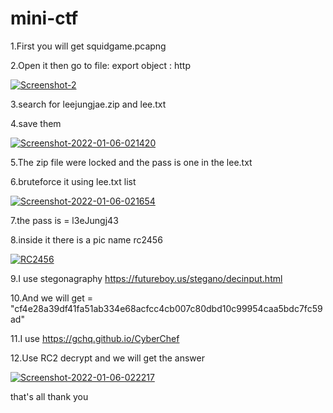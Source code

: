 # mini-ctf

1.First you will get squidgame.pcapng

2.Open it then go to file: export object : http


<a href="https://ibb.co/p4NPjR6"><img src="https://i.ibb.co/gtQ7ZPb/Screenshot-2.png" alt="Screenshot-2" border="0"></a>

3.search for leejungjae.zip and lee.txt

4.save them

<a href="https://ibb.co/CHMd9rW"><img src="https://i.ibb.co/pLRDKmn/Screenshot-2022-01-06-021420.png" alt="Screenshot-2022-01-06-021420" border="0"></a>

5.The zip file were locked and the pass is one in the lee.txt

6.bruteforce it using lee.txt list

<a href="https://imgbb.com/"><img src="https://i.ibb.co/584TF4h/Screenshot-2022-01-06-021654.png" alt="Screenshot-2022-01-06-021654" border="0"></a>

7.the pass is = l3eJungj43 

8.inside it there is a pic name rc2456

<a href="https://imgbb.com/"><img src="https://i.ibb.co/NyLHYsQ/RC2456.jpg" alt="RC2456" border="0"></a>

9.I use stegonagraphy https://futureboy.us/stegano/decinput.html

10.And we will get = "cf4e28a39df41fa51ab334e68acfcc4cb007c80dbd10c99954caa5bdc7fc59ad"

11.I use https://gchq.github.io/CyberChef

12.Use RC2 decrypt and we will get the answer

<a href="https://ibb.co/4j2dZZH"><img src="https://i.ibb.co/SKcrXXz/Screenshot-2022-01-06-022217.png" alt="Screenshot-2022-01-06-022217" border="0"></a>


that's all thank you
